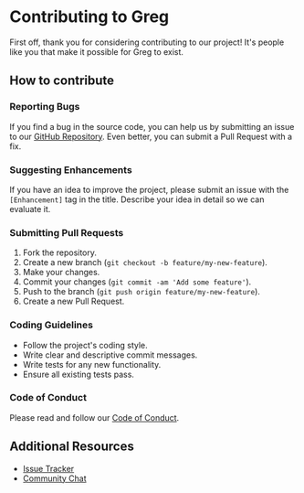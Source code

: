 # Contributing to Greg

First off, thank you for considering contributing to our project! It's people like you that make it possible for Greg to exist.

## How to contribute

### Reporting Bugs

If you find a bug in the source code, you can help us by submitting an issue to our [GitHub Repository](https://github.com/wadedesign/gregboi). Even better, you can submit a Pull Request with a fix.

### Suggesting Enhancements

If you have an idea to improve the project, please submit an issue with the `[Enhancement]` tag in the title. Describe your idea in detail so we can evaluate it.

### Submitting Pull Requests

1. Fork the repository.
2. Create a new branch (`git checkout -b feature/my-new-feature`).
3. Make your changes.
4. Commit your changes (`git commit -am 'Add some feature'`).
5. Push to the branch (`git push origin feature/my-new-feature`).
6. Create a new Pull Request.

### Coding Guidelines

- Follow the project's coding style.
- Write clear and descriptive commit messages.
- Write tests for any new functionality.
- Ensure all existing tests pass.

### Code of Conduct

Please read and follow our [Code of Conduct](CODE_OF_CONDUCT.md).

## Additional Resources

- [Issue Tracker](https://github.com/wadedesign/gregboi/issues)
- [Community Chat](https://discord.gg/yourdiscordlink)

